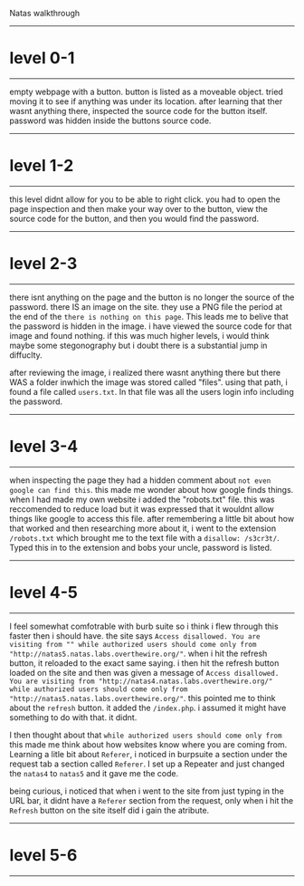Natas walkthrough

---

# level 0-1

---

empty webpage with a button. button is listed as a moveable object. tried moving it to see if anything was under its location. after learning that ther wasnt anything there, inspected the source code for the button itself. password was hidden inside the buttons source code.

---

# level 1-2

---

this level didnt allow for you to be able to right click. you had to open the page inspection and then make your way over to the button, view the source code for the button, and then you would find the password.

---

# level 2-3

---

there isnt anything on the page and the button is no longer the source of the password. there IS an image on the site. they use a PNG file the period at the end of the `there is nothing on this page`. This leads me to belive that the password is hidden in the image. i have viewed the source code for that image and found nothing. if this was much higher levels, i would think maybe some stegonography but i doubt there is a substantial jump in diffuclty.

after reviewing the image, i realized there wasnt anything there but there WAS a folder inwhich the image was stored called "files". using that path, i found a file called `users.txt`. In that file was all the users login info including the password.

---

# level 3-4

---

when inspecting the page they had a hidden comment about `not even google can find this`. this made me wonder about how google finds things. when I had made my own website i added the "robots.txt" file. this was reccomended to reduce load but it was expressed that it wouldnt allow things like google to access this file. after remembering a little bit about how that worked and then researching more about it, i went to the extension `/robots.txt` which brought me to the text file with a `disallow: /s3cr3t/`. Typed this in to the extension and bobs your uncle, password is listed.

---

# level 4-5

---

I feel somewhat comfotrable with burb suite so i think i flew through this faster then i should have. the site says `Access disallowed. You are visiting from "" while authorized users should come only from "http://natas5.natas.labs.overthewire.org/"`. when i hit the refresh button, it reloaded to the exact same saying. i then hit the refresh button loaded on the site and then was given a message of `Access disallowed. You are visiting from "http://natas4.natas.labs.overthewire.org/" while authorized users should come only from "http://natas5.natas.labs.overthewire.org/"`. this pointed me to think about the `refresh` button. it added the `/index.php`. i assumed it might have something to do with that. it didnt.

I then thought about that `while authorized users should come only from ` this made me think about how websites know where you are coming from. Learning a litle bit about `Referer`, i noticed in burpsuite a section under the request tab a section called `Referer`. I set up a Repeater and just changed the `natas4` to `natas5` and it gave me the code.

being curious, i noticed that when i went to the site from just typing in the URL bar, it didnt have a `Referer` section from the request, only when i hit the `Refresh` button on the site itself did i gain the atribute.

---

# level 5-6

---
